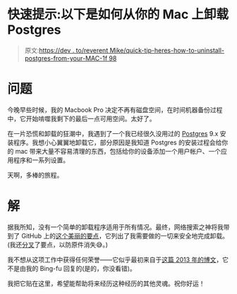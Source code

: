 # 快速提示:以下是如何从你的 Mac 上卸载 Postgres

> 原文:[https://dev . to/reverent Mike/quick-tip-heres-how-to-uninstall-postgres-from-your-MAC-1f 98](https://dev.to/irreverentmike/quick-tip-heres-how-to-uninstall-postgres-from-your-mac-1f98)

# [](#the-problem)问题

今晚早些时候，我的 Macbook Pro 决定不再有磁盘空间，在时间机器备份过程中，它开始啃噬我剩下的最后一点可用空间。太好了。

在一片恐慌和卸载的狂潮中，我遇到了一个我已经很久没用过的 [Postgres](https://www.postgresql.org/) 9.x 安装程序。我想小心翼翼地卸载它，部分原因是我知道 Postgres 的安装过程会给你的 mac 带来大量不容易清理的东西，包括给你的设备添加一个用户帐户、一个应用程序和一系列设置。

天啊，多棒的旅程。

# [](#the-solution)解

据我所知，没有一个简单的卸载程序适用于所有情况。最终，网络搜索之神将我带到了 GitHub 上的[这个美丽的要点](https://gist.github.com/Atlas7/b1a40a2ffd85728b33e7)，它列出了我需要做的一切来安全地完成卸载。(我还[分叉](https://gist.github.com/mbifulco/1e44a2e9b7e3bd784f01ef5a138da829)了要点，以防原件消失😅。)

我不想从这项工作中获得任何荣誉——它似乎最初来自于[这篇 2013 年的博文](http://hzchirs-blog.logdown.com/posts/142678-how-completely-uninstall-postgresql-9x-on-mac-osx)，它不是由我的 Bing-fu
回复的(是的，你没看错)。

我把它贴在这里，希望能帮助将来经历这种经历的其他灵魂。祝你好运！